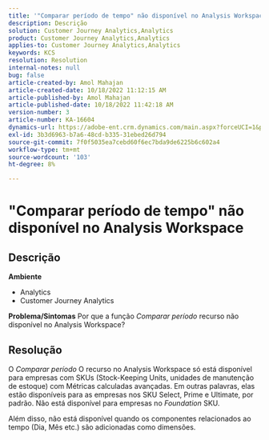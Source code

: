 ```yaml
---
title: '"Comparar período de tempo" não disponível no Analysis Workspace"'
description: Descrição
solution: Customer Journey Analytics,Analytics
product: Customer Journey Analytics,Analytics
applies-to: Customer Journey Analytics,Analytics
keywords: KCS
resolution: Resolution
internal-notes: null
bug: false
article-created-by: Amol Mahajan
article-created-date: 10/18/2022 11:12:15 AM
article-published-by: Amol Mahajan
article-published-date: 10/18/2022 11:42:18 AM
version-number: 3
article-number: KA-16604
dynamics-url: https://adobe-ent.crm.dynamics.com/main.aspx?forceUCI=1&pagetype=entityrecord&etn=knowledgearticle&id=a99d38b4-d54e-ed11-bba2-0022480866ad
exl-id: 3b3d6963-b7a6-48cd-b335-31ebed26d794
source-git-commit: 7f0f5035ea7cebd60f6ec7bda9de6225b6c602a4
workflow-type: tm+mt
source-wordcount: '103'
ht-degree: 8%

---
```


# &quot;Comparar período de tempo&quot; não disponível no Analysis Workspace

## Descrição

<b>Ambiente</b>
- Analytics
- Customer Journey Analytics

<b>Problema/Sintomas</b>
Por que a função *Comparar período* recurso não disponível no Analysis Workspace?


## Resolução


O *Comparar período* O recurso no Analysis Workspace só está disponível para empresas com SKUs (Stock-Keeping Units, unidades de manutenção de estoque) com Métricas calculadas avançadas. Em outras palavras, elas estão disponíveis para as empresas nos SKU Select, Prime e Ultimate, por padrão. Não está disponível para empresas no *Foundation* SKU.

Além disso, não está disponível quando os componentes relacionados ao tempo (Dia, Mês etc.) são adicionadas como dimensões.
